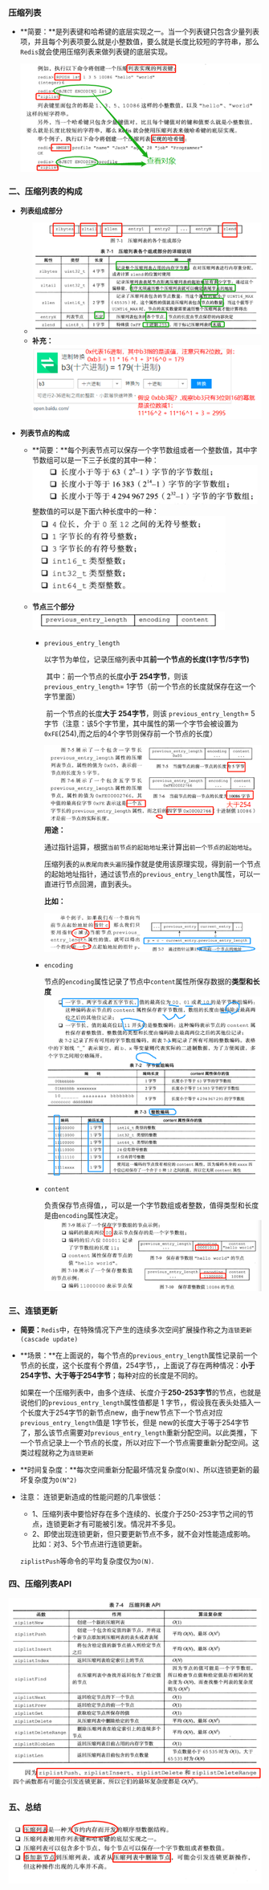 ### 压缩列表

+ **简要：**是列表键和哈希键的底层实现之一。当一个列表键只包含少量列表项，并且每个列表项要么就是小整数值，要么就是长度比较短的字符串，那么`Redis`就会使用压缩列表来做列表键的底层实现。

  ![image-20200914161005458](.\imges\image-20200914161005458.png)

### 二、压缩列表的构成

+ **列表组成部分**
  + ![image-20200914161544138](.\imges\image-20200914161544138.png)
  + **补充：**![image-20200914164005197](.\imges\image-20200914164005197.png)

+ **列表节点的构成**

  + **简要：**每个列表节点可以保存一个字节数组或者一个整数值，其中字节数组可以是一下三子长度的其中一种：
    ![image-20200914164211037](.\imges\image-20200914164211037.png)
    整数值的可以是下面六种长度中的一种：
    ![image-20200914164442229](.\imges\image-20200914164442229.png)

  + **节点三个部分**
    ![image-20200914164604192](.\imges\image-20200914164604192.png)

    + `previous_entry_length`

      ​	以字节为单位，记录压缩列表中其**前一个节点的长度(1字节/5字节)**

      ​	其中：前一个节点的长度**小于 254字节**，则该 `previous_entry_length`= 1字节（前一个节点的长度就保存在这一个字节里面）

      ​				前一个节点的长度**大于 254字节**，则该 `previous_entry_length`= 5字节（注意：该5个字节里，其中属性的第一个字节会被设置为`0xFE`(254),而之后的4个字节则保存前一个节点的长度）

      ![image-20200914165358559](.\imges\image-20200914165358559.png)
      **用途：**
      
      ​			通过指针运算，根据`当前节点的起始地址`来计算出`前一个节点的起始地址`。
      
      ​			 压缩列表的`从表尾向表头遍历`操作就是使用该原理实现，得到前一个节点的起始地址指针，通过该节点的`previous_entry_length`属性，可以一直进行节点回溯，直到表头。
      
      **比如：**
      
      ![image-20200915091232218](.\imges\image-20200915091232218.png)
      
    + `encoding`

      ​	节点的`encoding`属性记录了节点中`content`属性所保存数据的**类型和长度**
      ![image-20200915093106234](.\imges\image-20200915093106234.png)

    + `content`

      ​	负责保存节点得值，，可以是一个字节数组或者整数，值得类型和长度是由`encoding`属性决定。
      ![image-20200915093214651](.\imges\image-20200915093214651.png)

### 三、连锁更新

+ **简要：**`Redis`中，在特殊情况下产生的连续多次空间扩展操作称之为`连锁更新(cascade update)`

+ **场景：**在上面说的，每个节点的`previous_entry_length`属性记录前一个节点的长度，这个长度有个界值，254字节，，上面说了存在两种情况：**小于254字节、大于等于254字节**；每种对应的长度是不同的。

  ​		如果在一个压缩列表中，由多个连续、长度介于**250-253字节**的节点，也就是说他们的`previous_entry_length`属性值都是 1 字节，，假设我在表头处插入一个长度大于254字节的新节点new，由于new节点下一个节点对应`previous_entry_length`值是 1字节长，但是 new的长度大于等于254字节了，那么该节点需要对`previous_entry_length`重新分配空间。以此类推，下一个节点记录上一个节点的长度，所以对应下一个节点需要重新分配空间。这类过程就称之为`连锁更新`

+ **时间复杂度：**每次空间重新分配最坏情况复杂度`O(N)`、所以连锁更新的最坏复杂度为`O(N^2)`

+ 注意： 连锁更新造成的性能问题的几率很低：

  + 1、压缩列表中要恰好存在多个连续的、长度介于250-253字节之间的节点，连锁更新才有可能被引发。情况并不多见。
  + 2、即使出现连锁更新，但只要更新节点不多，就不会对性能造成影响。比如：对3、5个节点进行连锁更新。

  `ziplistPush`等命令的平均复杂度仅为`O(N)`.

### 四、压缩列表API

![image-20200915101507608](.\imges\image-20200915101507608.png)

### 五、总结

![image-20200915101606858](.\imges\image-20200915101606858.png)
